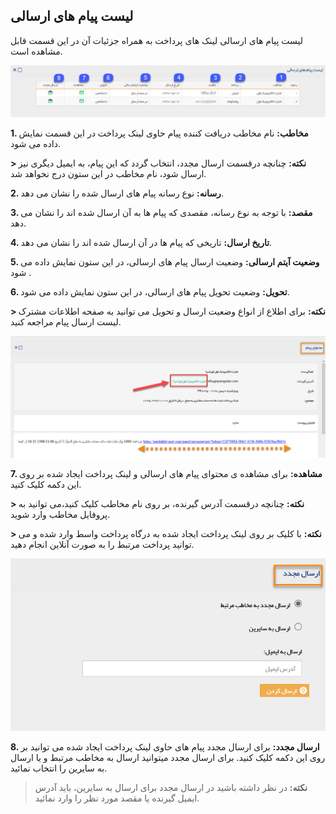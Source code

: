 ﻿## لیست پیام های ارسالی 

لیست پیام های ارسالی لینک های پرداخت به همراه جزئیات آن در این قسمت قابل مشاهده است.

![](sendmessageslist.png)

**1. مخاطب:** نام مخاطب دریافت کننده پیام حاوی لینک پرداخت در این قسمت نمایش داده می شود.

**> نکته:** چنانچه درقسمت ارسال مجدد، انتخاب گردد که این پیام، به ایمیل دیگری نیز ارسال شود، نام مخاطب در این ستون درج نخواهد شد.

**2. رسانه:** نوع رسانه پیام های ارسال شده را نشان می دهد.

**3. مقصد:** با توجه به نوع رسانه، مقصدی که پیام ها به آن ارسال شده اند را نشان می دهد.

**4. تاریخ ارسال:** تاریخی که پیام ها در آن ارسال شده اند را نشان می دهد.

**5. وضعیت آیتم ارسالی:** وضعیت ارسال پیام های ارسالی، در این ستون نمایش داده می شود .

**6. تحویل:** وضعیت تحویل پیام های ارسالی، در این ستون نمایش داده می شود.

**> نکته:** برای اطلاع از انواع وضعیت ارسال و تحویل  می توانید به صفحه اطلاعات مشترک لیست ارسال پیام مراجعه کنید.

![](sendmessageslist-content.png)


**7. مشاهده:** برای مشاهده ی محتوای پیام های ارسالی و لینک پرداخت ایجاد شده بر روی این دکمه کلیک کنید. 

**> نکته:** چنانچه درقسمت آدرس گیرنده، بر روی نام مخاطب کلیک کنید،می توانید به پروفایل مخاطب وارد شوید.

**> نکته:** با کلیک بر روی لینک پرداخت ایجاد شده به درگاه پرداخت واسط وارد شده و می توانید پرداخت مرتبط را به صورت آنلاین انجام دهید.

![](sendmessageslist-resend.png)

**8. ارسال مجدد:** برای ارسال مجدد پیام های حاوی لینک پرداخت ایجاد شده می توانید بر روی این دکمه کلیک کنید.  برای ارسال مجدد میتوانید ارسال به مخاطب مرتبط و یا ارسال به سایرین را انتخاب نمائید.

> **نکته:** در نظر داشته باشید در ارسال مجدد برای ارسال به سایرین، باید آدرس ایمیل گیرنده یا مقصد مورد نظر را وارد نمائید.  


